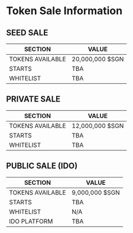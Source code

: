 # Token Sale Information

## SEED SALE

| SECTION          | VALUE           |
| ---------------- | --------------- |
| TOKENS AVAILABLE | 20,000,000 $SGN |
| STARTS           | TBA             |
| WHITELIST        | TBA             |

## PRIVATE SALE

| SECTION          | VALUE           |
| ---------------- | --------------- |
| TOKENS AVAILABLE | 12,000,000 $SGN |
| STARTS           | TBA             |
| WHITELIST        | TBA             |

## PUBLIC SALE (IDO)

| SECTION          | VALUE          |
| ---------------- | -------------- |
| TOKENS AVAILABLE | 9,000,000 $SGN |
| STARTS           | TBA            |
| WHITELIST        | N/A            |
| IDO PLATFORM     | TBA            |

